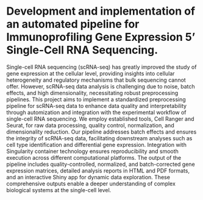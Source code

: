 # Development and implementation of an automated pipeline for Immunoprofiling Gene Expression 5’ Single-Cell RNA Sequencing.

Single-cell RNA sequencing (scRNA-seq) has greatly improved the study of gene expression at the cellular level, providing insights into cellular heterogeneity and regulatory mechanisms that bulk sequencing cannot offer. However, scRNA-seq data analysis is challenging due to noise, batch effects, and high dimensionality, necessitating robust preprocessing pipelines. This project aims to implement a standardized preprocessing pipeline for scRNA-seq data to enhance data quality and interpretability through automization and integration with the experimental workflow of single-cell RNA sequencing. We employ established tools, Cell Ranger and Seurat, for raw data processing, quality control, normalization, and dimensionality reduction. Our pipeline addresses batch effects and ensures the integrity of scRNA-seq data, facilitating downstream analyses such as cell type identification and differential gene expression. Integration with Singularity container technology ensures reproducibility and smooth execution across different computational platforms. The output of the pipeline includes quality-controlled, normalized, and batch-corrected gene expression matrices, detailed analysis reports in HTML and PDF formats, and an interactive Shiny app for dynamic data exploration. These comprehensive outputs enable a deeper understanding of complex biological systems at the single-cell level.


